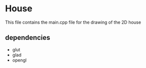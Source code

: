 # House
This file contains the main.cpp file for the drawing of the 2D house

## dependencies
- glut
- glad
- opengl